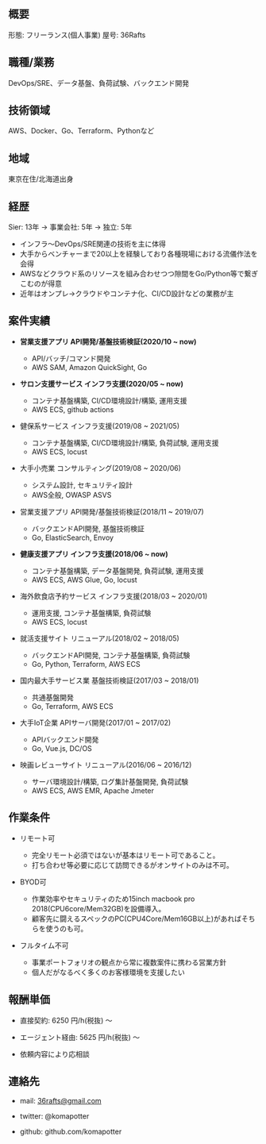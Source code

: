 ## 概要

形態: フリーランス(個人事業)
屋号: 36Rafts

## 職種/業務

DevOps/SRE、データ基盤、負荷試験、バックエンド開発

## 技術領域

AWS、Docker、Go、Terraform、Pythonなど

## 地域

東京在住/北海道出身

## 経歴

Sier: 13年 -> 事業会社: 5年 -> 独立: 5年

- インフラ〜DevOps/SRE関連の技術を主に体得
- 大手からベンチャーまで20以上を経験しており各種現場における流儀作法を会得
- AWSなどクラウド系のリソースを組み合わせつつ隙間をGo/Python等で繋ぎこむのが得意
- 近年はオンプレ->クラウドやコンテナ化、CI/CD設計などの業務が主

## 案件実績

* **営業支援アプリ API開発/基盤技術検証(2020/10 ~ now)**
  - API/バッチ/コマンド開発
  - AWS SAM, Amazon QuickSight, Go

* **サロン支援サービス インフラ支援(2020/05 ~ now)**
  - コンテナ基盤構築, CI/CD環境設計/構築, 運用支援
  - AWS ECS, github actions

* 健保系サービス インフラ支援(2019/08 ~ 2021/05)
  - コンテナ基盤構築, CI/CD環境設計/構築, 負荷試験, 運用支援
  - AWS ECS, locust

* 大手小売業 コンサルティング(2019/08 ~ 2020/06)
  - システム設計, セキュリティ設計
  - AWS全般, OWASP ASVS

* 営業支援アプリ API開発/基盤技術検証(2018/11 ~ 2019/07)
  - バックエンドAPI開発, 基盤技術検証
  - Go, ElasticSearch, Envoy

* **健康支援アプリ インフラ支援(2018/06 ~ now)**
  - コンテナ基盤構築, データ基盤開発, 負荷試験, 運用支援
  - AWS ECS, AWS Glue, Go, locust

* 海外飲食店予約サービス インフラ支援(2018/03 ~ 2020/01)
  - 運用支援, コンテナ基盤構築, 負荷試験
  - AWS ECS, locust

* 就活支援サイト リニューアル(2018/02 ~ 2018/05)
  - バックエンドAPI開発, コンテナ基盤構築, 負荷試験
  - Go, Python, Terraform, AWS ECS

* 国内最大手サービス業 基盤技術検証(2017/03 ~ 2018/01)
  - 共通基盤開発
  - Go, Terraform, AWS ECS

* 大手IoT企業 APIサーバ開発(2017/01 ~ 2017/02)
  - APIバックエンド開発
  - Go, Vue.js, DC/OS

* 映画レビューサイト リニューアル(2016/06 ~ 2016/12)
  - サーバ環境設計/構築, ログ集計基盤開発, 負荷試験
  - AWS ECS, AWS EMR, Apache Jmeter

## 作業条件

- リモート可
  - 完全リモート必須ではないが基本はリモート可であること。
  - 打ち合わせ等必要に応じて訪問できるがオンサイトのみは不可。

- BYOD可
  - 作業効率やセキュリティのため15inch macbook pro 2018(CPU6core/Mem32GB)を設備導入。
  - 顧客先に闘えるスペックのPC(CPU4Core/Mem16GB以上)があればそちらを使うのも可。

- フルタイム不可
  - 事業ポートフォリオの観点から常に複数案件に携わる営業方針
  - 個人だがなるべく多くのお客様環境を支援したい

## 報酬単価

- 直接契約: 6250 円/h(税抜) 〜

- エージェント経由: 5625 円/h(税抜) 〜

- 依頼内容により応相談


## 連絡先

- mail: 36rafts@gmail.com

- twitter: @komapotter

- github: github.com/komapotter
